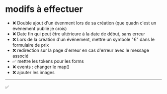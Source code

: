 # modifs à effectuer
- ❌ Double ajout d'un évenment lors de sa création (que quadn c'est un événement publié je crois)
- ❌ Date fin qui peut être ultérieure à la date de début, sans erreur
- ❌ Lors de la création d'un événement, mettre un symbole "€" dans le formulaire de prix
- ❌ redirection sur la page d'erreur en cas d'erreur avec le message associé
- ✅ mettre les tokens pour les forms
- ❌ events : changer le map()
- ❌ ajouter les images
---
✅